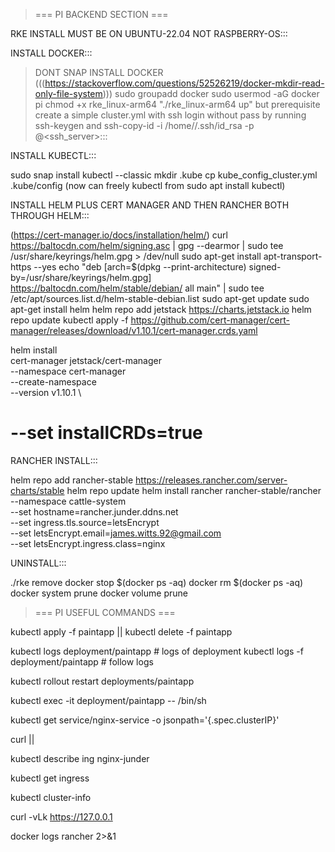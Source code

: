 > === PI BACKEND SECTION ===

RKE INSTALL MUST BE ON UBUNTU-22.04 NOT RASPBERRY-OS:::

INSTALL DOCKER::: 

> DONT SNAP INSTALL DOCKER (((https://stackoverflow.com/questions/52526219/docker-mkdir-read-only-file-system)))
sudo groupadd docker
sudo usermod -aG docker pi
chmod +x rke_linux-arm64
"./rke_linux-arm64 up" but prerequisite create a simple cluster.yml with ssh login without pass by running ssh-keygen and ssh-copy-id -i /home/<user>/.ssh/id_rsa -p <port> <user>@<ssh_server>:::

INSTALL KUBECTL::: 

sudo snap install kubectl --classic
mkdir .kube
cp kube_config_cluster.yml .kube/config
(now can freely kubectl from sudo apt install kubectl)

INSTALL HELM PLUS CERT MANAGER AND THEN RANCHER BOTH THROUGH HELM::: 

(https://cert-manager.io/docs/installation/helm/)
curl https://baltocdn.com/helm/signing.asc | gpg --dearmor | sudo tee /usr/share/keyrings/helm.gpg > /dev/null
sudo apt-get install apt-transport-https --yes
echo "deb [arch=$(dpkg --print-architecture) signed-by=/usr/share/keyrings/helm.gpg] https://baltocdn.com/helm/stable/debian/ all main" | sudo tee /etc/apt/sources.list.d/helm-stable-debian.list
sudo apt-get update
sudo apt-get install helm
helm repo add jetstack https://charts.jetstack.io
helm repo update
kubectl apply -f https://github.com/cert-manager/cert-manager/releases/download/v1.10.1/cert-manager.crds.yaml

helm install \
  cert-manager jetstack/cert-manager \
  --namespace cert-manager \
  --create-namespace \
  --version v1.10.1 \
  # --set installCRDs=true 

RANCHER INSTALL:::

helm repo add rancher-stable https://releases.rancher.com/server-charts/stable
helm repo update
helm install rancher rancher-stable/rancher \
  --namespace cattle-system \
  --set hostname=rancher.junder.ddns.net \
  --set ingress.tls.source=letsEncrypt \
  --set letsEncrypt.email=james.witts.92@gmail.com \
  --set letsEncrypt.ingress.class=nginx

UNINSTALL:::

./rke remove
docker stop $(docker ps -aq)
docker rm $(docker ps -aq)
docker system prune
docker volume prune



> === PI USEFUL COMMANDS ===

kubectl apply -f paintapp || kubectl delete -f paintapp

kubectl logs deployment/paintapp # logs of deployment
kubectl logs -f deployment/paintapp # follow logs

kubectl rollout restart deployments/paintapp

kubectl exec -it deployment/paintapp -- /bin/sh

kubectl get service/nginx-service -o jsonpath='{.spec.clusterIP}'

curl <clusterip>||<ingressip>

kubectl describe ing nginx-junder

kubectl get ingress

kubectl cluster-info

curl -vLk https://127.0.0.1

docker logs rancher 2>&1